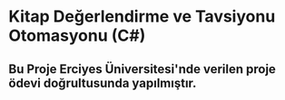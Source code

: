 # Kitap Değerlendirme ve Tavsiyonu Otomasyonu (C#)

## Bu Proje Erciyes Üniversitesi'nde verilen proje ödevi doğrultusunda yapılmıştır.
